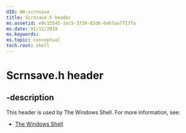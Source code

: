 ```yaml
---
UID: NA:scrnsave
title: Scrnsave.h header
ms.assetid: e9c15545-1ec5-3729-82d6-6e67aa7717fa
ms.date: 01/11/2019
ms.keywords: 
ms.topic: conceptual
tech.root: shell
---
```


# Scrnsave.h header


## -description


This header is used by The Windows Shell. For more information, see:

- [The Windows Shell](../_shell/index.md)


